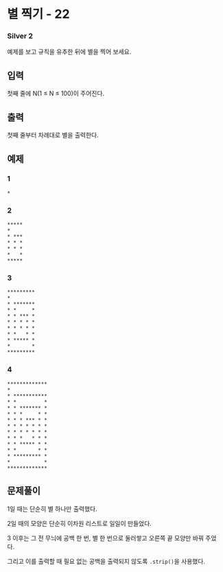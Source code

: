 # 별 찍기 - 22

### Silver 2

예제를 보고 규칙을 유추한 뒤에 별을 찍어 보세요.

## 입력
첫째 줄에 N(1 ≤ N ≤ 100)이 주어진다.

## 출력
첫째 줄부터 차례대로 별을 출력한다.

## 예제
### 1
```
*
```
### 2
```
*****
*
* ***
* * *
* * *
*   *
*****
```
### 3
```
*********
*
* *******
* *     *
* * *** *
* * * * *
* * * * *
* *   * *
* ***** *
*       *
*********
```
### 4
```
*************
*
* ***********
* *         *
* * ******* *
* * *     * *
* * * *** * *
* * * * * * *
* * * * * * *
* * *   * * *
* * ***** * *
* *       * *
* ********* *
*           *
*************
```

## 문제풀이
1일 때는 단순히 별 하나만 출력했다.

2일 때의 모양은 단순히 이차원 리스트로 일일이 만들었다.

3 이후는 그 전 무늬에 공백 한 번, 별 한 번으로 둘러쌓고 오른쪽 끝 모양만 바꿔 주었다.

그리고 이를 출력할 때 필요 없는 공백을 출력되지 않도록 `.strip()`을 사용했다.